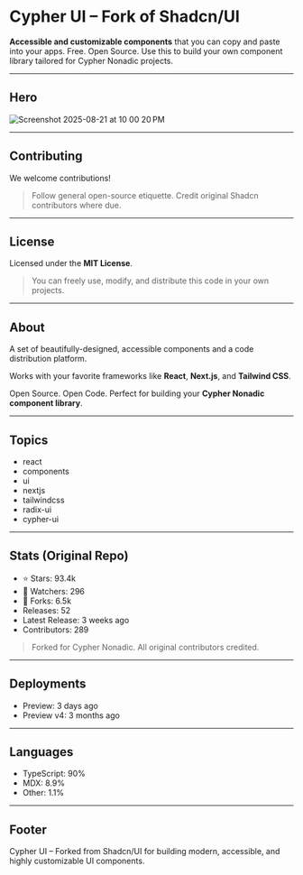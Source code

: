 # Cypher UI – Fork of Shadcn/UI

**Accessible and customizable components** that you can copy and paste into your apps. Free. Open Source. Use this to build your own component library tailored for Cypher Nonadic projects.

---

## Hero
![Screenshot 2025-08-21 at 10 00 20 PM](https://github.com/user-attachments/assets/11c75079-c330-4267-a9a3-a1fb37ca1c44)


---

## Contributing
We welcome contributions!  

> Follow general open-source etiquette. Credit original Shadcn contributors where due.

---

## License
Licensed under the **MIT License**.  

> You can freely use, modify, and distribute this code in your own projects.

---

## About
A set of beautifully-designed, accessible components and a code distribution platform.  

Works with your favorite frameworks like **React**, **Next.js**, and **Tailwind CSS**.  

Open Source. Open Code. Perfect for building your **Cypher Nonadic component library**.

---

## Topics
- react  
- components  
- ui  
- nextjs  
- tailwindcss  
- radix-ui  
- cypher-ui  

---

## Stats (Original Repo)
- ⭐ Stars: 93.4k  
- 👀 Watchers: 296  
- 🍴 Forks: 6.5k  
- Releases: 52  
- Latest Release: 3 weeks ago  
- Contributors: 289  

> Forked for Cypher Nonadic. All original contributors credited.

---

## Deployments
- Preview: 3 days ago  
- Preview v4: 3 months ago  

---

## Languages
- TypeScript: 90%  
- MDX: 8.9%  
- Other: 1.1%  

---

## Footer
Cypher UI – Forked from Shadcn/UI for building modern, accessible, and highly customizable UI components.
